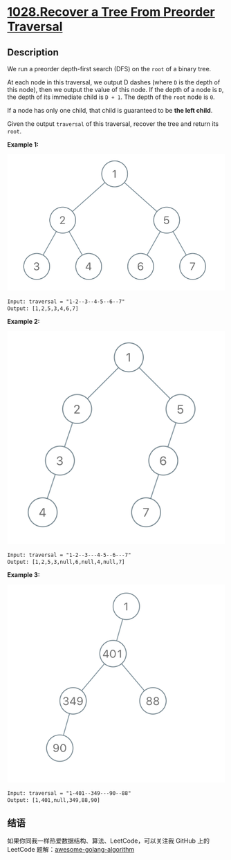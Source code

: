 # [1028.Recover a Tree From Preorder Traversal][title]

## Description
We run a preorder depth-first search (DFS) on the `root` of a binary tree.

At each node in this traversal, we output D dashes (where `D` is the depth of this node), then we output the value of this node.  If the depth of a node is `D`, the depth of its immediate child is `D + 1`.  The depth of the `root` node is `0`.

If a node has only one child, that child is guaranteed to be **the left child**.

Given the output `traversal` of this traversal, recover the tree and return its `root`.

**Example 1:**  

![example1](./recover-a-tree-from-preorder-traversal.png)

```
Input: traversal = "1-2--3--4-5--6--7"
Output: [1,2,5,3,4,6,7]
```

**Example 2:**  

![example2](./screen-shot-2019-04-10-at-114101-pm.png)

```
Input: traversal = "1-2--3---4-5--6---7"
Output: [1,2,5,3,null,6,null,4,null,7]
```

**Example 3:**  

![example3](./screen-shot-2019-04-10-at-114955-pm.png)

```
Input: traversal = "1-401--349---90--88"
Output: [1,401,null,349,88,90]
```

## 结语

如果你同我一样热爱数据结构、算法、LeetCode，可以关注我 GitHub 上的 LeetCode 题解：[awesome-golang-algorithm][me]

[title]: https://leetcode.com/problems/recover-a-tree-from-preorder-traversal/
[me]: https://github.com/kylesliu/awesome-golang-algorithm

